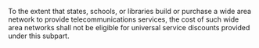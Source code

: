 To the extent that states, schools, or libraries build or purchase a wide area network to provide telecommunications services, the cost of such wide area networks shall not be eligible for universal service discounts provided under this subpart.


